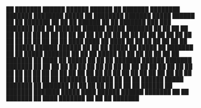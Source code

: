 ██      ███████     ██████  ██████   ██████       ██ ███████ ████████     ███████ ████████  █████  ██ ████████     ███████  █████   ██████ ██ ██      ███████          ██ ██    ██  ██████  ██    ██ ███████     ███    ███ ███████ ███    ██ ███████     ██████   █████  ███████ 
██      ██          ██   ██ ██   ██ ██    ██      ██ ██         ██        ██         ██    ██   ██ ██    ██        ██      ██   ██ ██      ██ ██      ██               ██ ██    ██ ██    ██ ██    ██ ██          ████  ████ ██      ████   ██ ██          ██   ██ ██   ██ ██      
██      █████       ██████  ██████  ██    ██      ██ █████      ██        █████      ██    ███████ ██    ██        █████   ███████ ██      ██ ██      █████            ██ ██    ██ ██    ██ ██    ██ ███████     ██ ████ ██ █████   ██ ██  ██ ███████     ██████  ███████ ███████ 
██      ██          ██      ██   ██ ██    ██ ██   ██ ██         ██        ██         ██    ██   ██ ██    ██        ██      ██   ██ ██      ██ ██      ██          ██   ██  ██  ██  ██    ██ ██    ██      ██     ██  ██  ██ ██      ██  ██ ██      ██     ██      ██   ██      ██ 
███████ ███████     ██      ██   ██  ██████   █████  ███████    ██        ███████    ██    ██   ██ ██    ██        ██      ██   ██  ██████ ██ ███████ ███████      █████    ████    ██████   ██████  ███████     ██      ██ ███████ ██   ████ ███████     ██      ██   ██ ███████ 
                                                                                                                                                                                                                                                                                  
                                                                                                                                                                                                                                                                                  
